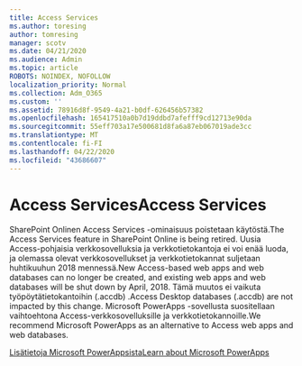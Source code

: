 ```yaml
---
title: Access Services
ms.author: toresing
author: tomresing
manager: scotv
ms.date: 04/21/2020
ms.audience: Admin
ms.topic: article
ROBOTS: NOINDEX, NOFOLLOW
localization_priority: Normal
ms.collection: Adm_O365
ms.custom: ''
ms.assetid: 78916d8f-9549-4a21-b0df-626456b57382
ms.openlocfilehash: 165417510a0b7d19ddbd7afefff9cd12713e90da
ms.sourcegitcommit: 55eff703a17e500681d8fa6a87eb067019ade3cc
ms.translationtype: MT
ms.contentlocale: fi-FI
ms.lasthandoff: 04/22/2020
ms.locfileid: "43686607"
---
```

# <a name="access-services"></a><span data-ttu-id="4db59-102">Access Services</span><span class="sxs-lookup"><span data-stu-id="4db59-102">Access Services</span></span>

<span data-ttu-id="4db59-103">SharePoint Onlinen Access Services -ominaisuus poistetaan käytöstä.</span><span class="sxs-lookup"><span data-stu-id="4db59-103">The Access Services feature in SharePoint Online is being retired.</span></span> <span data-ttu-id="4db59-104">Uusia Access-pohjaisia verkkosovelluksia ja verkkotietokantoja ei voi enää luoda, ja olemassa olevat verkkosovellukset ja verkkotietokannat suljetaan huhtikuuhun 2018 mennessä.</span><span class="sxs-lookup"><span data-stu-id="4db59-104">New Access-based web apps and web databases can no longer be created, and existing web apps and web databases will be shut down by April, 2018.</span></span> <span data-ttu-id="4db59-105">Tämä muutos ei vaikuta työpöytätietokantoihin (.accdb) .</span><span class="sxs-lookup"><span data-stu-id="4db59-105">Access Desktop databases (.accdb) are not impacted by this change.</span></span> <span data-ttu-id="4db59-106">Microsoft PowerApps -sovellusta suositellaan vaihtoehtona Access-verkkosovelluksille ja verkkotietokannoille.</span><span class="sxs-lookup"><span data-stu-id="4db59-106">We recommend Microsoft PowerApps as an alternative to Access web apps and web databases.</span></span> 
  
[<span data-ttu-id="4db59-107">Lisätietoja Microsoft PowerAppsista</span><span class="sxs-lookup"><span data-stu-id="4db59-107">Learn about Microsoft PowerApps</span></span>](https://powerapps.microsoft.com/)
  
